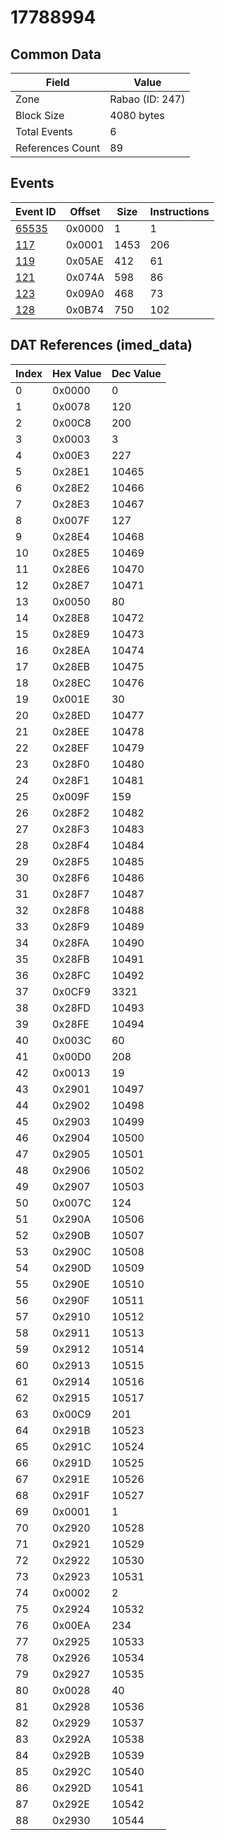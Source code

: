 # 17788994

## Common Data

| Field            | Value           |
|------------------|-----------------|
| Zone             | Rabao (ID: 247) |
| Block Size       | 4080 bytes      |
| Total Events     | 6               |
| References Count | 89              |

## Events

| Event ID            | Offset   |   Size |   Instructions |
|---------------------|----------|--------|----------------|
| [65535](./65535.md) | 0x0000   |      1 |              1 |
| [117](./117.md)     | 0x0001   |   1453 |            206 |
| [119](./119.md)     | 0x05AE   |    412 |             61 |
| [121](./121.md)     | 0x074A   |    598 |             86 |
| [123](./123.md)     | 0x09A0   |    468 |             73 |
| [128](./128.md)     | 0x0B74   |    750 |            102 |

## DAT References (imed_data)

|   Index | Hex Value   |   Dec Value |
|---------|-------------|-------------|
|       0 | 0x0000      |           0 |
|       1 | 0x0078      |         120 |
|       2 | 0x00C8      |         200 |
|       3 | 0x0003      |           3 |
|       4 | 0x00E3      |         227 |
|       5 | 0x28E1      |       10465 |
|       6 | 0x28E2      |       10466 |
|       7 | 0x28E3      |       10467 |
|       8 | 0x007F      |         127 |
|       9 | 0x28E4      |       10468 |
|      10 | 0x28E5      |       10469 |
|      11 | 0x28E6      |       10470 |
|      12 | 0x28E7      |       10471 |
|      13 | 0x0050      |          80 |
|      14 | 0x28E8      |       10472 |
|      15 | 0x28E9      |       10473 |
|      16 | 0x28EA      |       10474 |
|      17 | 0x28EB      |       10475 |
|      18 | 0x28EC      |       10476 |
|      19 | 0x001E      |          30 |
|      20 | 0x28ED      |       10477 |
|      21 | 0x28EE      |       10478 |
|      22 | 0x28EF      |       10479 |
|      23 | 0x28F0      |       10480 |
|      24 | 0x28F1      |       10481 |
|      25 | 0x009F      |         159 |
|      26 | 0x28F2      |       10482 |
|      27 | 0x28F3      |       10483 |
|      28 | 0x28F4      |       10484 |
|      29 | 0x28F5      |       10485 |
|      30 | 0x28F6      |       10486 |
|      31 | 0x28F7      |       10487 |
|      32 | 0x28F8      |       10488 |
|      33 | 0x28F9      |       10489 |
|      34 | 0x28FA      |       10490 |
|      35 | 0x28FB      |       10491 |
|      36 | 0x28FC      |       10492 |
|      37 | 0x0CF9      |        3321 |
|      38 | 0x28FD      |       10493 |
|      39 | 0x28FE      |       10494 |
|      40 | 0x003C      |          60 |
|      41 | 0x00D0      |         208 |
|      42 | 0x0013      |          19 |
|      43 | 0x2901      |       10497 |
|      44 | 0x2902      |       10498 |
|      45 | 0x2903      |       10499 |
|      46 | 0x2904      |       10500 |
|      47 | 0x2905      |       10501 |
|      48 | 0x2906      |       10502 |
|      49 | 0x2907      |       10503 |
|      50 | 0x007C      |         124 |
|      51 | 0x290A      |       10506 |
|      52 | 0x290B      |       10507 |
|      53 | 0x290C      |       10508 |
|      54 | 0x290D      |       10509 |
|      55 | 0x290E      |       10510 |
|      56 | 0x290F      |       10511 |
|      57 | 0x2910      |       10512 |
|      58 | 0x2911      |       10513 |
|      59 | 0x2912      |       10514 |
|      60 | 0x2913      |       10515 |
|      61 | 0x2914      |       10516 |
|      62 | 0x2915      |       10517 |
|      63 | 0x00C9      |         201 |
|      64 | 0x291B      |       10523 |
|      65 | 0x291C      |       10524 |
|      66 | 0x291D      |       10525 |
|      67 | 0x291E      |       10526 |
|      68 | 0x291F      |       10527 |
|      69 | 0x0001      |           1 |
|      70 | 0x2920      |       10528 |
|      71 | 0x2921      |       10529 |
|      72 | 0x2922      |       10530 |
|      73 | 0x2923      |       10531 |
|      74 | 0x0002      |           2 |
|      75 | 0x2924      |       10532 |
|      76 | 0x00EA      |         234 |
|      77 | 0x2925      |       10533 |
|      78 | 0x2926      |       10534 |
|      79 | 0x2927      |       10535 |
|      80 | 0x0028      |          40 |
|      81 | 0x2928      |       10536 |
|      82 | 0x2929      |       10537 |
|      83 | 0x292A      |       10538 |
|      84 | 0x292B      |       10539 |
|      85 | 0x292C      |       10540 |
|      86 | 0x292D      |       10541 |
|      87 | 0x292E      |       10542 |
|      88 | 0x2930      |       10544 |
